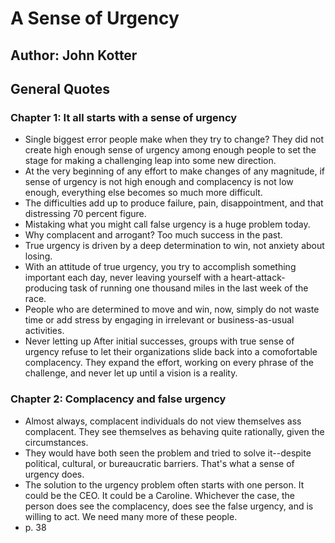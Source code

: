 # A Sense of Urgency
## Author: John Kotter
 
## General Quotes

### Chapter 1: It all starts with a sense of urgency
- Single biggest error people make when they try to change? They did not create high enough sense of urgency among enough people to set the stage for making a challenging leap into some new direction.
- At the very beginning of any effort to make changes of any magnitude, if sense of urgency is not high enough and complacency is not low enough, everything else becomes so much more difficult.
- The difficulties add up to produce failure, pain, disappointment, and that distressing 70 percent figure.
- Mistaking what you might call false urgency is a huge problem today.
- Why complacent and arrogant? Too much success in the past.
- True urgency is driven by a deep determination to win, not anxiety about losing.
- With an attitude of true urgency, you try to accomplish something important each day, never leaving yourself with a heart-attack-producing task of running one thousand miles in the last week of the race.
- People who are determined to move and win, now, simply do not waste time or add stress by engaging in irrelevant or business-as-usual activities.
- Never letting up After initial successes, groups with true sense of urgency refuse to let their organizations slide back into a comofortable complacency. They expand the effort, working on every phrase of the challenge, and never let up until a vision is a reality.

### Chapter 2: Complacency and false urgency
- Almost always, complacent individuals do not view themselves ass complacent. They see themselves as behaving quite rationally, given the circumstances.
- They would have both seen the problem and tried to solve it--despite political, cultural, or bureaucratic barriers. That's what a sense of urgency does.
- The solution to the urgency problem often starts with one person. It could be the CEO. It could be a Caroline. Whichever the case, the person does see the complacency, does see the false urgency, and is willing to act. We need many more of these people.
- p. 38
